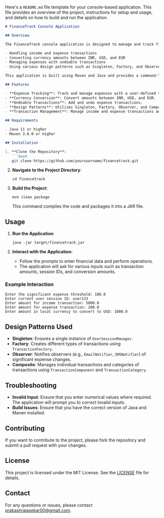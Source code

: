 Here's a `README.md` file template for your console-based application. This file provides an overview of the project, instructions for setup and usage, and details on how to build and run the application.

```markdown
# FinanceTrack Console Application

## Overview

The FinanceTrack console application is designed to manage and track financial transactions. It includes features for:

- Handling income and expense transactions
- Converting currency amounts between INR, USD, and EUR
- Managing expenses with undoable transactions
- Using various design patterns such as Singleton, Factory, and Observer

This application is built using Maven and Java and provides a command-line interface for interaction.

## Features

- **Expense Tracking**: Track and manage expenses with a user-defined threshold.
- **Currency Conversion**: Convert amounts between INR, USD, and EUR.
- **Undoable Transactions**: Add and undo expense transactions.
- **Design Patterns**: Utilizes Singleton, Factory, Observer, and Composite design patterns.
- **Transaction Management**: Manage income and expense transactions and view their details.

## Requirements

- Java 11 or higher
- Maven 3.6.0 or higher

## Installation

1. **Clone the Repository**:
   ```bash
   git clone https://github.com/yourusername/financetrack.git
   ```

2. **Navigate to the Project Directory**:
   ```
   cd financetrack
   ```

3. **Build the Project**:
   ```
   mvn clean package
   ```
   This command compiles the code and packages it into a JAR file.

## Usage

1. **Run the Application**:
   ```
   java -jar target/financetrack.jar
   ```

2. **Interact with the Application**:
   - Follow the prompts to enter financial data and perform operations.
   - The application will ask for various inputs such as transaction amounts, session IDs, and conversion amounts.

### Example Interaction

```
Enter the significant expense threshold: 100.0
Enter current user session ID: user123
Enter amount for income transaction: 5000.0
Enter amount for expense transaction: 200.0
Enter amount in local currency to convert to USD: 1000.0
```

## Design Patterns Used

- **Singleton**: Ensures a single instance of `UserSessionManager`.
- **Factory**: Creates different types of transactions using `TransactionFactory`.
- **Observer**: Notifies observers (e.g., `EmailNotifier`, `SMSNotifier`) of significant expense changes.
- **Composite**: Manages individual transactions and categories of transactions using `TransactionComponent` and `TransactionCategory`.

## Troubleshooting

- **Invalid Input**: Ensure that you enter numerical values where required. The application will prompt you to correct invalid inputs.
- **Build Issues**: Ensure that you have the correct version of Java and Maven installed.

## Contributing

If you want to contribute to the project, please fork the repository and submit a pull request with your changes.

## License

This project is licensed under the MIT License. See the [LICENSE](LICENSE) file for details.

## Contact

For any questions or issues, please contact [prakashrajasekar00@gmail.com](mailto:prakashrajasekar00@gmail.com).
